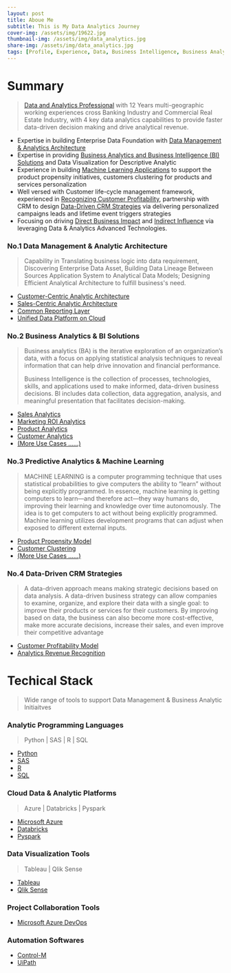 ```yaml
---
layout: post
title: Aboue Me
subtitle: This is My Data Analytics Journey
cover-img: /assets/img/19622.jpg
thumbnail-img: /assets/img/data_analytics.jpg
share-img: /assets/img/data_analytics.jpg
tags: [Profile, Experience, Data, Business Intelligence, Business Analytics, Machine Learning]
---
```


# Summary
> [Data and Analytics Professional](https://www.linkedin.com/in/alexjchou/) with 12 Years multi-geographic working experiences cross Banking Industry and Commercial Real Estate Industry, with 4 key data analytics capabilities to provide faster data-driven decision making and drive analytical revenue.
+ Expertise in building Enterprise Data Foundation with [Data Management & Analytics Architecture](https://alexjchou.github.io/)
+ Expertise in providing [Business Analytics and Business Intelligence (BI) Solutions](https://alexjchou.github.io/) and Data Visualization for Descriptive Analytic
+ Experience in building [Machine Learning Applications](https://alexjchou.github.io/) to support the product propensity initiatives, customers clustering for products and services personalization
+ Well versed with Customer life-cycle management framework, experienced in [Recognizing Customer Profitability](https://alexjchou.github.io/), partnership with CRM to design [Data-Driven CRM Strategies](https://alexjchou.github.io/) via delivering personalized campaigns leads and lifetime event triggers strategies
+ Focusing on driving [Direct Business Impact](https://github.com/Alexjchou/alexjchou.github.io/blob/523df0deb9c00a35844069f07aad289eacba9a40/Data%20&%20Analytics%20To%20Business%20Direct%20Impact.md) and [Indirect Influence](https://alexjchou.github.io/) via leveraging Data & Analytics Advanced Technologies.

### No.1 Data Management & Analytic Architecture
> Capability in Translating business logic into data requirement, Discovering Enterprise Data Asset, Building Data Lineage Between Sources Application System to Analytical Data  Models; Designing Efficient Analytical Architecture to fulfill business's need.
+ [Customer-Centric Analytic Architecture](https://github.com/Alexjchou/)
+ [Sales-Centric Analytic Architecture](https://github.com/Alexjchou/)
+ [Common Reporting Layer](https://github.com/Alexjchou/)
+ [Unified Data Platform on Cloud](https://github.com/Alexjchou/)

### No.2 Business Analytics & BI Solutions
> Business analytics (BA) is the iterative exploration of an organization’s data, with a focus on applying statistical analysis techniques to reveal information that can help drive innovation and financial performance.
> 
> Business Intelligence is the collection of processes, technologies, skills, and applications used to make informed, data-driven business decisions. BI includes data collection, data aggregation, analysis, and meaningful presentation that facilitates decision-making.
+ [Sales Analytics](https://github.com/Alexjchou/)
+ [Marketing ROI Analytics](https://github.com/Alexjchou/)
+ [Product Analytics](https://github.com/Alexjchou/)
+ [Customer Analytics](https://github.com/Alexjchou/)
+ [(More Use Cases ......)](https://github.com/Alexjchou/)

### No.3 Predictive Analytics & Machine Learning
> MACHINE LEARNING is a computer programming technique that uses statistical probabilities to give computers the ability to “learn” without being explicitly programmed. In essence, machine learning is getting computers to learn—and therefore act—they way humans do, improving their learning and knowledge over time autonomously. The idea is to get computers to act without being explicitly programmed. Machine learning utilizes development programs that can adjust when exposed to different external inputs.
+ [Product Propensity Model](https://github.com/Alexjchou/)
+ [Customer Clustering](https://github.com/Alexjchou/)
+ [(More Use Cases ......)](https://github.com/Alexjchou/)

### No.4 Data-Driven CRM Strategies
> A data-driven approach means making strategic decisions based on data analysis. A data-driven business strategy can allow companies to examine, organize, and explore their data with a single goal: to improve their products or services for their customers. By improving based on data, the business can also become more cost-effective, make more accurate decisions, increase their sales, and even improve their competitive advantage
+ [Customer Profitability Model](https://github.com/Alexjchou/)
+ [Analytics Revenue Recognition](https://github.com/Alexjchou/)

# Techical Stack
> Wide range of tools to support Data Management & Business Analytic Initiaitves
### Analytic Programming Languages
> Python | SAS | R | SQL
- [Python](https://github.com/Alexjchou/)
- [SAS](https://github.com/Alexjchou/)
- [R](https://github.com/Alexjchou/)
- [SQL](https://github.com/Alexjchou/)

### Cloud Data & Analytic Platforms
> Azure | Databricks | Pyspark
- [Microsoft Azure](https://github.com/Alexjchou/)
- [Databricks](https://github.com/Alexjchou/)
- [Pyspark](https://github.com/Alexjchou/)

### Data Visualization Tools
> Tableau | Qlik Sense
- [Tableau](https://github.com/Alexjchou/)
- [Qlik Sense](https://github.com/Alexjchou/)

### Project Collaboration Tools
> 
- [Microsoft Azure DevOps](https://github.com/Alexjchou/)

### Automation Softwares
>              
- [Control-M](https://github.com/Alexjchou/)
- [UiPath](https://github.com/Alexjchou/)
